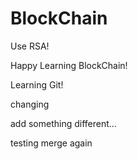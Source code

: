 # BlockChain

Use RSA!

Happy Learning BlockChain!

Learning Git!

changing

add something different...

testing merge again
